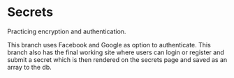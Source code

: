 # Secrets
Practicing encryption and authentication.

This branch uses Facebook and Google as option to authenticate.
This branch also has the final working site where users can login or register and submit a secret which is then rendered on the secrets page and saved as an array to the db.
